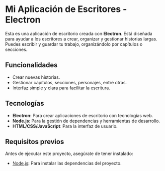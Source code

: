 # Mi Aplicación de Escritores - Electron

Esta es una aplicación de escritorio creada con **Electron**. Está diseñada para ayudar a los escritores a crear, organizar y gestionar historias largas. Puedes escribir y guardar tu trabajo, organizándolo por capítulos o secciones.

## Funcionalidades

- Crear nuevas historias.
- Gestionar capítulos, secciones, personajes, entre otras.
- Interfaz simple y clara para facilitar la escritura.

## Tecnologías

- **Electron**: Para crear aplicaciones de escritorio con tecnologías web.
- **Node.js**: Para la gestión de dependencias y herramientas de desarrollo.
- **HTML/CSS/JavaScript**: Para la interfaz de usuario.

## Requisitos previos

Antes de ejecutar este proyecto, asegúrate de tener instalado:

- [Node.js](https://nodejs.org/): Para instalar las dependencias del proyecto.


